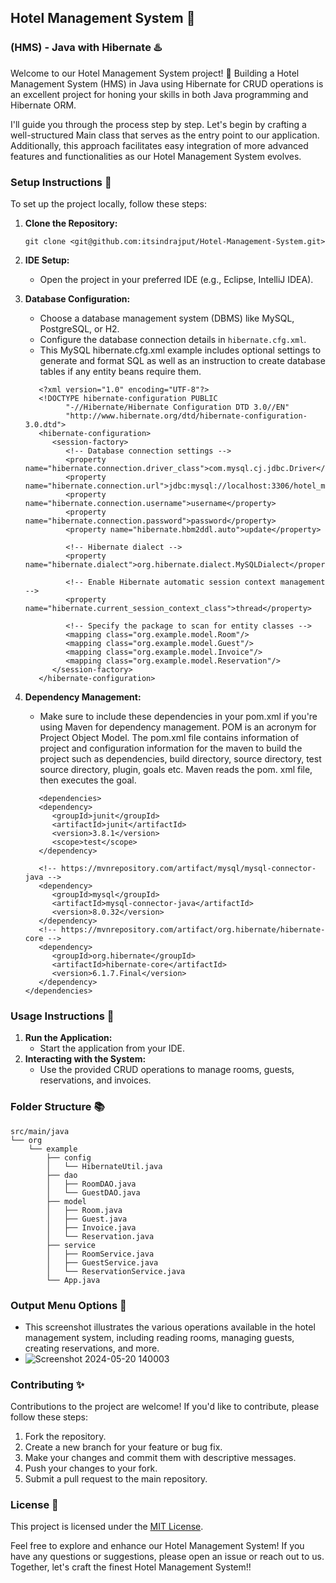 ## Hotel Management System 🏬

### (HMS) - Java with Hibernate ♨️

Welcome to our Hotel Management System project! 🎉 Building a Hotel Management System (HMS) in Java using Hibernate for CRUD operations is an excellent project for honing your skills in both Java programming and Hibernate ORM.

I'll guide you through the process step by step. Let's begin by crafting a well-structured Main class that serves as the entry point to our application. Additionally, this approach facilitates easy integration of more advanced features and functionalities as our Hotel Management System evolves.

### Setup Instructions 🚀

To set up the project locally, follow these steps:

1. **Clone the Repository:**

   ```
   git clone <git@github.com:itsindrajput/Hotel-Management-System.git>
   ```

2. **IDE Setup:**

   - Open the project in your preferred IDE (e.g., Eclipse, IntelliJ IDEA).

3. **Database Configuration:**

   - Choose a database management system (DBMS) like MySQL, PostgreSQL, or H2.
   - Configure the database connection details in `hibernate.cfg.xml`.
   - This MySQL hibernate.cfg.xml example includes optional settings to generate and format SQL as well as an instruction to create database tables if any entity beans require them.

   ```
      <?xml version="1.0" encoding="UTF-8"?>
      <!DOCTYPE hibernate-configuration PUBLIC
            "-//Hibernate/Hibernate Configuration DTD 3.0//EN"
            "http://www.hibernate.org/dtd/hibernate-configuration-3.0.dtd">
      <hibernate-configuration>
         <session-factory>
            <!-- Database connection settings -->
            <property name="hibernate.connection.driver_class">com.mysql.cj.jdbc.Driver</property>
            <property name="hibernate.connection.url">jdbc:mysql://localhost:3306/hotel_management</property>
            <property name="hibernate.connection.username">username</property>
            <property name="hibernate.connection.password">password</property>
            <property name="hibernate.hbm2ddl.auto">update</property>

            <!-- Hibernate dialect -->
            <property name="hibernate.dialect">org.hibernate.dialect.MySQLDialect</property>

            <!-- Enable Hibernate automatic session context management -->
            <property name="hibernate.current_session_context_class">thread</property>

            <!-- Specify the package to scan for entity classes -->
            <mapping class="org.example.model.Room"/>
            <mapping class="org.example.model.Guest"/>
            <mapping class="org.example.model.Invoice"/>
            <mapping class="org.example.model.Reservation"/>
         </session-factory>
      </hibernate-configuration>

   ```

4. **Dependency Management:**

   - Make sure to include these dependencies in your pom.xml if you're using Maven for dependency management.
     POM is an acronym for Project Object Model. The pom.xml file contains information of project and configuration information for the maven to build the project such as dependencies, build directory, source directory, test source directory, plugin, goals etc. Maven reads the pom. xml file, then executes the goal.

   ```
      <dependencies>
      <dependency>
         <groupId>junit</groupId>
         <artifactId>junit</artifactId>
         <version>3.8.1</version>
         <scope>test</scope>
      </dependency>

      <!-- https://mvnrepository.com/artifact/mysql/mysql-connector-java -->
      <dependency>
         <groupId>mysql</groupId>
         <artifactId>mysql-connector-java</artifactId>
         <version>8.0.32</version>
      </dependency>
      <!-- https://mvnrepository.com/artifact/org.hibernate/hibernate-core -->
      <dependency>
         <groupId>org.hibernate</groupId>
         <artifactId>hibernate-core</artifactId>
         <version>6.1.7.Final</version>
      </dependency>
   </dependencies>
   ```

### Usage Instructions 📘

1. **Run the Application:**
   - Start the application from your IDE.
2. **Interacting with the System:**
   - Use the provided CRUD operations to manage rooms, guests, reservations, and invoices.

### Folder Structure 📚

```
src/main/java
└── org
    └── example
        ├── config
        │   └── HibernateUtil.java
        ├── dao
        │   ├── RoomDAO.java
        │   └── GuestDAO.java
        ├── model
        │   ├── Room.java
        │   ├── Guest.java
        │   ├── Invoice.java
        │   └── Reservation.java
        ├── service
        │   ├── RoomService.java
        │   ├── GuestService.java
        │   └── ReservationService.java
        └── App.java
```

### Output Menu Options 🎉

- This screenshot illustrates the various operations available in the hotel management system, including reading rooms, managing guests, creating reservations, and more.
- ![Screenshot 2024-05-20 140003](https://github.com/itsindrajput/Hotel-Management-System/assets/70815899/53d7ee7f-a75e-4b3a-ba79-1ed18b1b9673)

### Contributing ✨

Contributions to the project are welcome! If you'd like to contribute, please follow these steps:

1. Fork the repository.
2. Create a new branch for your feature or bug fix.
3. Make your changes and commit them with descriptive messages.
4. Push your changes to your fork.
5. Submit a pull request to the main repository.

### License 📜

This project is licensed under the [MIT License](LICENSE).

Feel free to explore and enhance our Hotel Management System! If you have any questions or suggestions, please open an issue or reach out to us. Together, let's craft the finest Hotel Management System!!
